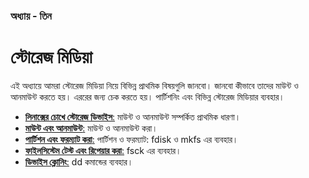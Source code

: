 ### অধ্যায় - তিন ###
# স্টোরেজ মিডিয়া #

এই অধ্যায়ে আমরা স্টোরেজ মিডিয়া নিয়ে বিভিন্ন প্রাথমিক বিষয়গুলি জানবো। জানবো কীভাবে তাদের মাউন্ট ও আনমাউন্ট করতে হয়। এররের জন্য চেক করতে হয়। পার্টিশনিং এবং বিভিন্ন স্টোরেজ মিডিয়ার ব্যবহার।

*  [**লিনাক্সের চোখে স্টোরেজ ডিভাইস**:](3.3.1.basic-concept.md) মাউন্ট ও আনমাউন্ট সম্পর্কিত প্রাথমিক ধারণা।
*  [**মাউন্ট এবং আনমাউন্ট**:](3.3.2.mount-unmount.md) মাউন্ট ও আনমাউন্ট করা।
*  [**পার্টিশন এবং ফরম্যাট করা**:](3.3.3.partition-and-format.md) পার্টিশন ও ফরম্যাট: fdisk ও mkfs এর ব্যবহার।
*  [**ফাইলসিস্টেম টেস্ট এবং রিপেয়ার করা**:](3.3.4.test-and-repair.md) fsck এর ব্যবহার।
*  [**ডিভাইস ক্লোনিং**:](3.3.5.cloning.md) dd কমান্ডের ব্যবহার।